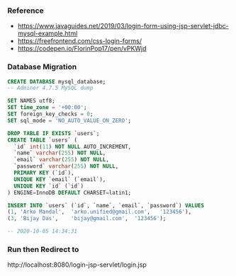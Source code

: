 ### Reference
* https://www.javaguides.net/2019/03/login-form-using-jsp-servlet-jdbc-mysql-example.html
* https://freefrontend.com/css-login-forms/
* https://codepen.io/FlorinPop17/pen/vPKWjd

### Database Migration
```sql
CREATE DATABASE mysql_database;
-- Adminer 4.7.5 MySQL dump

SET NAMES utf8;
SET time_zone = '+00:00';
SET foreign_key_checks = 0;
SET sql_mode = 'NO_AUTO_VALUE_ON_ZERO';

DROP TABLE IF EXISTS `users`;
CREATE TABLE `users` (
  `id` int(11) NOT NULL AUTO_INCREMENT,
  `name` varchar(255) NOT NULL,
  `email` varchar(255) NOT NULL,
  `password` varchar(255) NOT NULL,
  PRIMARY KEY (`id`),
  UNIQUE KEY `email` (`email`),
  UNIQUE KEY `id` (`id`)
) ENGINE=InnoDB DEFAULT CHARSET=latin1;

INSERT INTO `users` (`id`, `name`, `email`, `password`) VALUES
(1,	'Arko Mandal',	'arko.unified@gmail.com',	'123456'),
(3,	'Bijay Das',	'bijay@gmail.com',	'123456');

-- 2020-10-05 14:34:31
```

### Run then Redirect to
http://localhost:8080/login-jsp-servlet/login.jsp